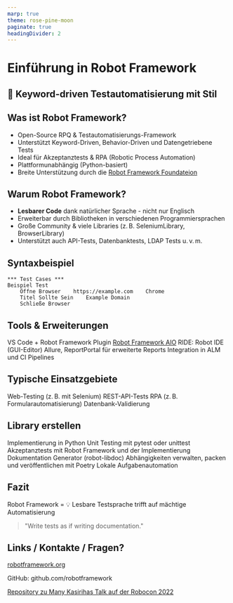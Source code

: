 ```yaml
---
marp: true
theme: rose-pine-moon
paginate: true
headingDivider: 2
---
```


# Einführung in Robot Framework

## 🧪 Keyword-driven Testautomatisierung mit Stil

## Was ist Robot Framework?

- Open-Source RPQ & Testautomatisierungs-Framework
- Unterstützt Keyword-Driven, Behavior-Driven und Datengetriebene Tests
- Ideal für Akzeptanztests & RPA (Robotic Process Automation)
- Plattformunabhängig (Python-basiert)
- Breite Unterstützung durch die [Robot Framework Foundateion](https://robotframework.org/foundation/)

## Warum Robot Framework?

- **Lesbarer Code** dank natürlicher Sprache - nicht nur Englisch
- Erweiterbar durch Bibliotheken in verschiedenen Programmiersprachen
- Große Community & viele Libraries (z. B. SeleniumLibrary, BrowserLibrary)
- Unterstützt auch API-Tests, Datenbanktests, LDAP Tests u. v. m.

## Syntaxbeispiel

```robot
*** Test Cases ***
Beispiel Test
    Öffne Browser    https://example.com    Chrome
    Titel Sollte Sein    Example Domain
    Schließe Browser
```

## Tools & Erweiterungen
VS Code + Robot Framework Plugin
[Robot Framework AIO](https://robotframework-aio.org/)
RIDE: Robot IDE (GUI-Editor)
Allure, ReportPortal für erweiterte Reports
Integration in ALM und CI Pipelines

## Typische Einsatzgebiete
Web-Testing (z. B. mit Selenium)
REST-API-Tests
RPA (z. B. Formularautomatisierung)
Datenbank-Validierung

## Library erstellen
Implementierung in Python
Unit Testing mit pytest oder unittest
Akzeptanztests mit Robot Framework und der Implementierung
Dokumentation Generator (robot-libdoc)
Abhängigkeiten verwalten, packen und veröffentlichen mit Poetry
Lokale Aufgabenautomation   



## Fazit
Robot Framework = 💡 Lesbare Testsprache trifft auf mächtige Automatisierung

> "Write tests as if writing documentation."

## Links / Kontakte / Fragen?
[robotframework.org](https://robotframework.org/)

GitHub: github.com/robotframework

[Repository zu Many Kasirihas Talk auf der Robocon 2022](https://github.com/manykarim/robocon-fortheveryfirsttime)